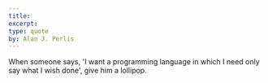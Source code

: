 ```yaml
---
title:
excerpt:
type: quote
by: Alan J. Perlis
---
```


When someone says, 'I want a programming language in which I need only say what I wish done', give him a lollipop.